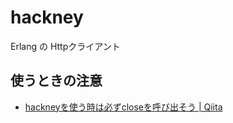 # hackney

Erlang の Httpクライアント

## 使うときの注意

* [hackneyを使う時は必ずcloseを呼び出そう | Qiita](https://qiita.com/melpon/items/1bccef79a97000b7a973)
